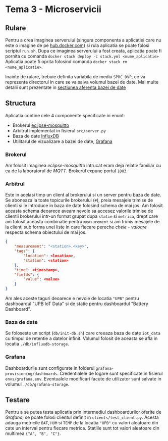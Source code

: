# Tema 3 - Microservicii


## Rulare
Pentru a crea imaginea serverului (singura componenta a aplicatiei care nu este
o imagine de pe [hub.docker.com](hub.docker.com)) si rula aplicatia se poate
folosi scriptul `run.sh`. Dupa ce imaginea serverului a fost creata, aplicatia
poate fi pornita cu comanda `docker stack deploy -c stack.yml <nume_aplicatie>`
Aplicatia poate fi oprita folosind comanda `docker stack rm <nume_aplicatie>`.

Inainte de rulare, trebuie definita variabila de mediu `SPRC_DVP`, ce va
reprezenta directorul in care se va salva volumul bazei de date. Mai multe
detalii sunt prezentate in [sectiunea aferenta bazei de date](#baza-de-date)


## Structura
Aplicatia contine cele 4 componente specificate in enunt:
- Brokerul [eclipse-mosquitto](https://hub.docker.com/_/eclipse-mosquitto)
- Arbitrul implementat in fisierul `src/server.py`
- Baza de date [InfluxDB](https://hub.docker.com/_/influxdb)
- Utilitarul de vizualizare a bazei de date,
[Grafana](https://hub.docker.com/r/grafana/grafana/)

### Brokerul
Am folosit imaginea *eclipse-mosquitto* intrucat eram deja relativ familiar cu
ea de la laboratorul de *MQTT*. Brokerul expune portul `1883`.

### Arbitrul
Este in acelasi timp un client al brokerului si un server pentru baza de date.
Se aboneaza la toate topicurile brokerului (`#`), preia mesajele trimise de
clienti si le introduce in baza de date folosind schema de mai jos. Am folosit
aceasta schema deoarece aveam nevoie sa accesez valorile trimise de clientii
brokerului intr-un format grupat dupa `statie` si `metrica`, drept care am
folosit aceasta combinatie pentru `measurement` si am trimis mesajele de la
clienti sub forma unei liste in care fiecare pereche *cheie - valoare* respecta
schema obiectului de mai jos.
```json
{
	"measurement": "<station>.<key>",
	"tags": {
		"location": <location>,
		"station": <station>
	},
	"time": <timestamp>,
	"fields": {
		"value": <value>
	}
}
```
Am ales aceste taguri deoarece e nevoie de locatia `"UPB"` pentru dashboardul
"UPB IoT Data" si de statie pentru dashboardul "Battery Dashboard".

### Baza de date
Se foloseste un script (`db/init-db.sh`) care creeaza baza de date `iot_data` cu
timpul de retentie a datelor infinit. Volumul folosit de aceasta se afla in
locatia `./db/influxdb-storage`.

### Grafana
Dashboardurile sunt configurate in folderul `grafana-provisioning/dashboards`.
Credentialele de logare sunt specificate in fisierul `envs/grafana.env`.
Eventualele modificari facute de utilizator sunt salvate in volumul
`./db/grafana-storage`.


## Testare
Pentru a se putea testa aplicatia prin intermediul dashboardurilor oferite de
*Grafana*, se poate folosi clientul definit in `clients/test_client.py`. Acesta
adauga metricile `BAT`, `HUM` si `TEMP` de la locatia `"UPB"` cu valori
aleatoare din cate un interval pentru fiecare metrica. Statiile sunt tot valori
aleatoare din multimea `{"A", "B", "C"}`.
